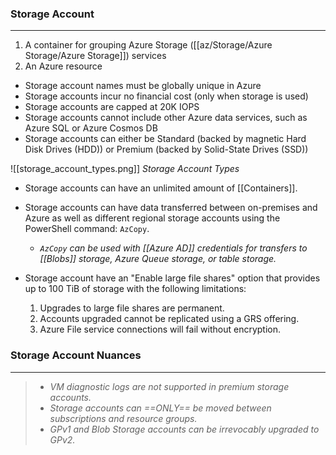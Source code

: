 ### Storage Account
---
1. A container for grouping Azure Storage ([[az/Storage/Azure Storage/Azure Storage]]) services
2. An Azure resource

- Storage account names must be globally unique in Azure
- Storage accounts incur no financial cost (only when storage is used)
- Storage accounts are capped at 20K IOPS
- Storage accounts cannot include other Azure data services, such as Azure SQL or Azure Cosmos DB
- Storage accounts can either be Standard (backed by magnetic Hard Disk Drives (HDD)) or Premium (backed by Solid-State Drives (SSD))

![[storage_account_types.png]]
*Storage Account Types*


- Storage accounts can have an unlimited amount of [[Containers]].
- Storage accounts can have data transferred between on-premises and Azure as well as different regional storage accounts using the PowerShell command: `AzCopy`.
	- *`AzCopy` can be used with [[Azure AD]] credentials for transfers to [[Blobs]] storage, Azure Queue storage, or table storage.*

- Storage account have an "Enable large file shares" option that provides up to 100 TiB of storage with the following limitations:
	1. Upgrades to large file shares are permanent.
	2. Accounts upgraded cannot be replicated using a GRS offering.
	3. Azure File service connections will fail without encryption.


### Storage Account Nuances
---
> - *VM diagnostic logs are not supported in premium storage accounts.*
> - *Storage accounts can ==ONLY== be moved between subscriptions and resource groups.*
> - *GPv1 and Blob Storage accounts can be irrevocably upgraded to GPv2.*

